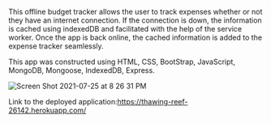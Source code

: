 This offline budget tracker allows the user to track expenses whether or not they have an internet connection. If the connection is down, the information is cached using indexedDB and facilitated with the help of the service worker. Once the app is back online, the cached information is added to the expense tracker seamlessly.

This app was constructed using HTML, CSS, BootStrap, JavaScript, MongoDB, Mongoose, IndexedDB, Express.

![Screen Shot 2021-07-25 at 8 26 31 PM](https://user-images.githubusercontent.com/78614719/126918559-97ada4e8-1d33-4a1a-bc9f-2e606202146a.png)


Link to the deployed application:https://thawing-reef-26142.herokuapp.com/
